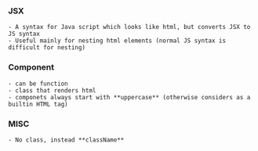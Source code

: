 ### JSX

    - A syntax for Java script which looks like html, but converts JSX to JS syntax
    - Useful mainly for nesting html elements (normal JS syntax is difficult for nesting)

### Component

    - can be function
    - class that renders html
    - componets always start with **uppercase** (otherwise considers as a builtin HTML tag)

### MISC

    - No class, instead **className**
